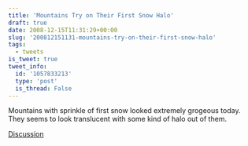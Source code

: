 ```yaml
---
title: 'Mountains Try on Their First Snow Halo'
draft: true
date: 2008-12-15T11:31:29+00:00
slug: '200812151131-mountains-try-on-their-first-snow-halo'
tags:
  - tweets
is_tweet: true
tweet_info:
  id: '1057833213'
  type: 'post'
  is_thread: False
---
```




Mountains with sprinkle of first snow looked extremely grogeous today. They seems to look translucent with some kind of halo out of them.

[Discussion](https://x.com/sytelus/status/1057833213)
